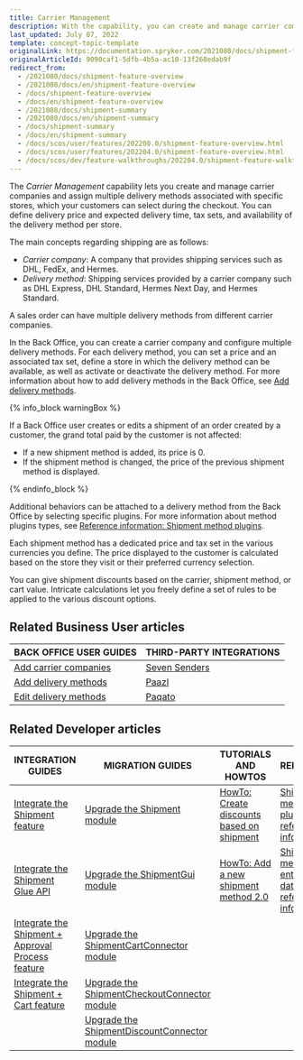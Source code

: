 ```yaml
---
title: Carrier Management
description: With the capability, you can create and manage carrier companies and their delivery methods per specific store.
last_updated: July 07, 2022
template: concept-topic-template
originalLink: https://documentation.spryker.com/2021080/docs/shipment-feature-overview
originalArticleId: 9090caf1-5dfb-4b5a-ac10-13f268edab9f
redirect_from:
  - /2021080/docs/shipment-feature-overview
  - /2021080/docs/en/shipment-feature-overview
  - /docs/shipment-feature-overview
  - /docs/en/shipment-feature-overview
  - /2021080/docs/shipment-summary
  - /2021080/docs/en/shipment-summary
  - /docs/shipment-summary
  - /docs/en/shipment-summary
  - /docs/scos/user/features/202200.0/shipment-feature-overview.html
  - /docs/scos/user/features/202204.0/shipment-feature-overview.html  
  - /docs/scos/dev/feature-walkthroughs/202204.0/shipment-feature-walkthrough/shipment-feature-walkthrough.html
---
```


The *Carrier Management* capability lets you create and manage carrier companies and assign multiple delivery methods associated with specific stores, which your customers can select during the checkout. You can define delivery price and expected delivery time, tax sets, and availability of the delivery method per store.

The main concepts regarding shipping are as follows:
* *Carrier company*: A company that provides shipping services such as DHL, FedEx, and Hermes.
* *Delivery method*: Shipping services provided by a carrier company such as DHL Express, DHL Standard, Hermes Next Day, and Hermes Standard.

A sales order can have multiple delivery methods from different carrier companies.

In the Back Office, you can create a carrier company and configure multiple delivery methods. For each delivery method, you can set a price and an associated tax set, define a store in which the delivery method can be available, as well as activate or deactivate the delivery method. For more information about how to add delivery methods in the Back Office, see [Add delivery methods](/docs/pbc/all/carrier-management/manage-in-the-back-office/add-delivery-methods.html).

{% info_block warningBox %}

If a Back Office user creates or edits a shipment of an order created by a customer, the grand total paid by the customer is not affected:

* If a new shipment method is added, its price is 0.
* If the shipment method is changed, the price of the previous shipment method is displayed.

{% endinfo_block %}

Additional behaviors can be attached to a delivery method from the Back Office by selecting specific plugins. For more information about method plugins types, see [Reference information: Shipment method plugins](/docs/pbc/all/carrier-management/extend-and-customize/shipment-method-plugins-reference-information.html).

Each shipment method has a dedicated price and tax set in the various currencies you define. The price displayed to the customer is calculated based on the store they visit or their preferred currency selection.

You can give shipment discounts based on the carrier, shipment method, or cart value. Intricate calculations let you freely define a set of rules to be applied to the various discount options.

## Related Business User articles

|BACK OFFICE USER GUIDES| THIRD-PARTY INTEGRATIONS |
|---| - |
| [Add carrier companies](/docs/pbc/all/carrier-management/manage-in-the-back-office/add-carrier-companies.html)  | [Seven Senders](/docs/pbc/all/carrier-management/third-party-integrations/seven-senders/seven-senders.html) |
| [Add delivery methods](/docs/pbc/all/carrier-management/manage-in-the-back-office/add-delivery-methods.html)  | [Paazl](/docs/pbc/all/carrier-management/third-party-integrations/paazl.html) |
| [Edit delivery methods](/docs/pbc/all/carrier-management/manage-in-the-back-office/edit-delivery-methods.html)  | [Paqato](/docs/pbc/all/carrier-management/third-party-integrations/paqato.html) | |

## Related Developer articles

| INTEGRATION GUIDES  | MIGRATION GUIDES | TUTORIALS AND HOWTOS | REFERENCES |
|---|---|---|---|
| [Integrate the Shipment feature](/docs/pbc/all/carrier-management/install-and-upgrade/integrate-the-shipment-feature.html) | [Upgrade the Shipment module](/docs/pbc/all/carrier-management/install-and-upgrade/upgrade-the-shipment-module.html) | [HowTo: Create discounts based on shipment](/docs/pbc/all/discount-management/tutorials-and-howtos/howto-create-discounts-based-on-shipment.html#activate-a-discount-rule-based-on-a-shipment-carrier) | [Shipment method plugins: reference information](/docs/pbc/all/carrier-management/extend-and-customize/shipment-method-plugins-reference-information.html) |
| [Integrate the Shipment Glue API](/docs/pbc/all/carrier-management/install-and-upgrade/integrate-the-shipment-glue-api.html) | [Upgrade the ShipmentGui module](/docs/pbc/all/carrier-management/install-and-upgrade/upgrade-the-shipmentgui-module.html) | [HowTo: Add a new shipment method 2.0](/docs/pbc/all/carrier-management/tutorials-and-howtos/howto-add-a-new-shipment-method-2.0.html) | [Shipment method entities in the database: reference information](/docs/pbc/all/carrier-management/domain-model-and-relationships/shipment-method-entities-in-the-database-reference-information.html) |
| [Integrate the Shipment + Approval Process feature](/docs/pbc/all/carrier-management/install-and-upgrade/integrate-the-shipment-approval-process-feature.html) | [Upgrade the ShipmentCartConnector module](/docs/pbc/all/carrier-management/install-and-upgrade/upgrade-the-shipmentcartconnector-module.html) |  |  |
| [Integrate the Shipment + Cart feature](/docs/pbc/all/carrier-management/install-and-upgrade/integrate-the-shipment-cart-feature.html) | [Upgrade the ShipmentCheckoutConnector module](/docs/pbc/all/carrier-management/install-and-upgrade/upgrade-the-shipmentcheckoutconnector-module.html) |  |  |
|  | [Upgrade the ShipmentDiscountConnector module](/docs/pbc/all/carrier-management/install-and-upgrade/upgrade-the-shipmentdiscountconnector-module.html) |  |  |
